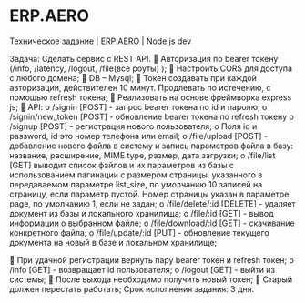 # ERP.AERO

Техническое задание | ERP.AERO | Node.js dev

Задача:
Сделать сервис с REST API.
 Авторизация по bearer токену (/info, /latency, /logout, /file(все роуты) );
 Настроить CORS для доступа с любого домена;
 DB – Mysql;
 Токен создавать при каждой авторизации, действителен 10 минут. Продлевать по
истечению, с помощью refresh токена;
 Реализовать на основе фреймворка express js;
 API:
o /signin [POST] - запрос bearer токена по id и паролю;
o /signin/new_token [POST] - обновление bearer токена по refresh токену
o /signup [POST] - регистрация нового пользователя;
o Поля id и password, id это номер телефона или email;
o /file/upload [POST] - добавление нового файла в систему и запись
параметров файла в базу: название, расширение, MIME type, размер, дата
загрузки;
o /file/list [GET] выводит список файлов и их параметров из базы с
использованием пагинации с размером страницы, указанного в
передаваемом параметре list_size, по умолчанию 10 записей на страницу,
если параметр пустой. Номер страницы указан в параметре page, по
умолчанию 1, если не задан;
o /file/delete/:id [DELETE] - удаляет документ из базы и локального
хранилища;
o /file/:id [GET] - вывод информации о выбранном файле;
o /file/download/:id [GET] - скачивание конкретного файла;
o /file/update/:id [PUT] - обновление текущего документа на новый в базе и
локальном хранилище;

 При удачной регистрации вернуть пару bearer токен и refresh токен;
o /info [GET] - возвращает id пользователя;
o /logout [GET] - выйти из системы;
 После выхода необходимо получить новый токен;
 Старый должен перестать работать;
Срок исполнения задания: 3 дня.
